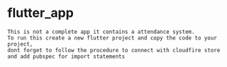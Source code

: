 # flutter_app

    This is not a complete app it contains a attendance system.
    To run this create a new flutter project and copy the code to your project, 
    dont forget to follow the procedure to connect with cloudfire store and add pubspec for import statements
